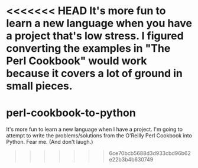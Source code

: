 <<<<<<< HEAD
It's more fun to learn a new language when you have a project that's low stress. I figured converting the examples in "The Perl Cookbook" would work because it covers a lot of ground in small pieces.
=======
perl-cookbook-to-python
=======================

It's more fun to learn a new language when I have a project. I'm going to attempt to write the problems/solutions from the O'Reilly Perl Cookbook into Python. Fear me. (And don't laugh.)
>>>>>>> 6ce70bcb5688d3d933cbd96b62e22b3b4b630749
